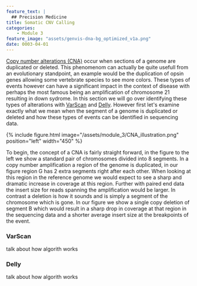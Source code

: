 ```yaml
---
feature_text: |
  ## Precision Medicine
title: Somatic CNV Calling
categories:
    - Module 3
feature_image: "assets/genvis-dna-bg_optimized_v1a.png"
date: 0003-04-01
---
```


[Copy number alterations (CNA)](https://en.wikipedia.org/wiki/Copy-number_variation) occur when sections of a genome are duplicated or deleted. This phenomenom can actually be quite usefull from an evolutionary standpoint, an example would be the duplication of opsin genes allowing some vertebrate species to see more colors. These types of events however can have a significant impact in the context of disease with perhaps the most famous being an amplification of chromosome 21 resulting in down sydrome. In this section we will go over identifying these types of alterations with [VarScan](http://varscan.sourceforge.net/using-varscan.html) and [Delly](https://github.com/dellytools/delly). However first let's examine exactly what we mean when the segment of a genome is duplicated or deleted and how these types of events can be identified in sequencing data.

{% include figure.html image="/assets/module_3/CNA_illustration.png" position="left" width="450" %}

To begin, the concept of a CNA is fairly straight forward, in the figure to the left we show a standard pair of chromosomes divided into 8 segments. In a copy number amplification a region of the genome is duplicated, in our figure region G has 2 extra segments right after each other. When looking at this region in the reference genome we would expect to see a sharp and dramatic increase in coverage at this region. Further with paired end data the insert size for reads spanning the amplification would be larger. In contrast a deletion is how it sounds and is simply a segment of the chromosome which is gone. In our figure we show a single copy deletion of segment B which would result in a sharp drop in coverage at that region in the sequencing data and a shorter average insert size at the breakpoints of the event.

### VarScan

talk about how algorith works

### Delly

talk about how algorith works
